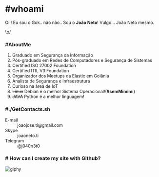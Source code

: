 # #whoami 

Oi!! Eu sou o Gok.. não não.. Sou o **João Neto**! Vulgo... João Neto mesmo.

\o/

### #AboutMe

1. Graduado em Segurança da Informação
1. Pós-graduado em Redes de Computadores e Segurança de Sistemas
1. Certified ISO 27002 Foundation
1. Certified ITIL V3 Foundation
1. Organizador dos Meetups da Elastic em Goiânia
1. Analista de Segurança e Infraestrutura
1. Curioso na área de IoT
1. ~~Linux~~ Debian é o melhor Sistema Operacional!(**#semMimimi**)
1. ~~JAVA~~ Python é a melhor linguagem!

### #./GetContacts.sh

<dl>
<dt>E-mail</dt>
<dd>joaojose.ti@gmail.com</dd>
<dt>Skype</dt>
<dd>joaoneto.ti</dd>
<dt>Telegram</dt>
<dd>@j040n3t0</dd>
</dl>

### # How can I create my site with Github?

![giphy](https://media.giphy.com/media/12NUbkX6p4xOO4/giphy.gif)

